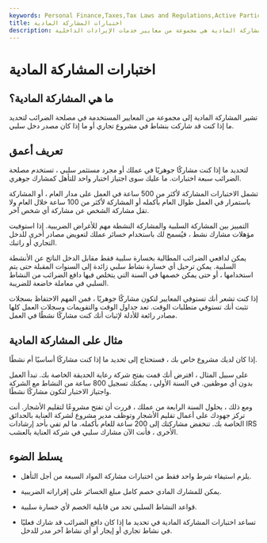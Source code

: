 ```yaml
---
keywords: Personal Finance,Taxes,Tax Laws and Regulations,Active Participation,Irs,Material Participation,Passive Income,Passive Participation
title: اختبارات المشاركة المادية
description: اختبارات المشاركة المادية هي مجموعة من معايير خدمات الإيرادات الداخلية (IRS) التي تقيِّم ما إذا كان دافع الضرائب قد شارك فعليًا في تجارة أو نشاط تجاري أو إيجار أو أي نشاط آخر مدر للدخل.
---
```


# اختبارات المشاركة المادية
## ما هي المشاركة المادية؟

تشير المشاركة المادية إلى مجموعة من المعايير المستخدمة في مصلحة الضرائب لتحديد ما إذا كنت قد شاركت بنشاط في مشروع تجاري أو ما إذا كان مصدر دخل سلبي.

## تعريف أعمق

لتحديد ما إذا كنت مشاركًا جوهريًا في عملك أو مجرد مستثمر سلبي ، تستخدم مصلحة الضرائب سبعة اختبارات. ما عليك سوى اجتياز اختبار واحد للتأهل كمشارك جوهري.

تشمل الاختبارات المشاركة لأكثر من 500 ساعة في العمل على مدار العام ، أو المشاركة باستمرار في العمل طوال العام بأكمله أو المشاركة لأكثر من 100 ساعة خلال العام ولا تقل مشاركة الشخص عن مشاركة أي شخص آخر.

التمييز بين المشاركة السلبية والمشاركة النشطة مهم للأغراض الضريبية. إذا استوفيت مؤهلات مشارك نشط ، فيُسمح لك باستخدام خسائر عملك لتعويض مصادر أخرى للدخل التجاري أو راتبك.

يمكن لدافعي الضرائب المطالبة بخسارة سلبية فقط مقابل الدخل الناتج عن الأنشطة السلبية. يمكن ترحيل أي خسارة نشاط سلبي زائدة إلى السنوات المقبلة حتى يتم استخدامها ، أو حتى يمكن خصمها في السنة التي يتخلص فيها دافع الضرائب من النشاط السلبي في معاملة خاضعة للضريبة.

إذا كنت تشعر أنك تستوفي المعايير لتكون مشاركًا جوهريًا ، فمن المهم الاحتفاظ بسجلات تثبت أنك تستوفي متطلبات الوقت. تعد جداول الوقت والتقويمات وسجلات العمل كلها مصادر رائعة للأدلة لإثبات أنك كنت مشاركًا نشطًا في العمل.

## مثال على المشاركة المادية

إذا كان لديك مشروع خاص بك ، فستحتاج إلى تحديد ما إذا كنت مشاركًا أساسيًا أم نشطًا.

على سبيل المثال ، افترض أنك قمت بفتح شركة رعاية الحديقة الخاصة بك. تبدأ العمل بدون أي موظفين. في السنة الأولى ، يمكنك تسجيل 800 ساعة من النشاط مع الشركة واجتياز الاختبار لتكون مشاركًا نشطًا.

ومع ذلك ، بحلول السنة الرابعة من عملك ، قررت أن تفتح مشروعًا لتقليم الأشجار. أنت تركز جهودك على أعمال تقليم الأشجار وتوظف مدير مشروع لشركة العناية بالحدائق الخاصة بك. تنخفض مشاركتك إلى 200 ساعة للعام بأكمله. ما لم تفي بأحد إرشادات IRS الأخرى ، فأنت الآن مشارك سلبي في شركة العناية بالعشب.



## يسلط الضوء

- يلزم استيفاء شرط واحد فقط من اختبارات مشاركة المواد السبعة من أجل التأهل.

- يمكن للمشارك المادي خصم كامل مبلغ الخسائر على إقراراته الضريبية.

- قواعد النشاط السلبي تحد من قابلية الخصم لأي خسارة سلبية.

- تساعد اختبارات المشاركة المادية في تحديد ما إذا كان دافع الضرائب قد شارك فعليًا في نشاط تجاري أو إيجار أو أي نشاط آخر مدر للدخل.

